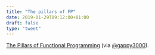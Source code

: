 ```yaml
---
title: "The pillars of FP"
date: 2019-01-29T09:12:00+01:00
draft: false
type: "tweet"
---
```


[The Pillars of Functional Programming](https://sigma.software/about/media/pillars-functional-programming-part-1) (via [@gappy3000](https://twitter.com/gappy3000/status/1089970365609201664)).
